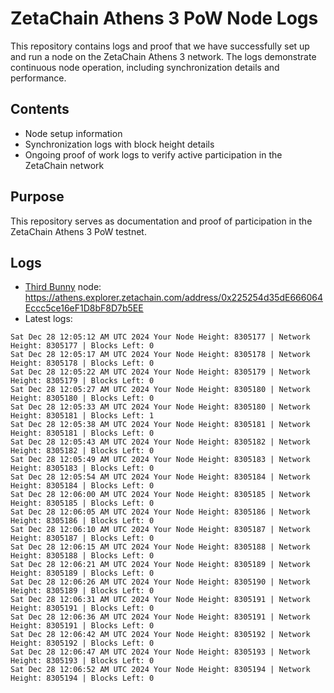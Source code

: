 # ZetaChain Athens 3 PoW Node Logs
This repository contains logs and proof that we have successfully set up and run a node on the ZetaChain Athens 3 network. The logs demonstrate continuous node operation, including synchronization details and performance.

## Contents
- Node setup information
- Synchronization logs with block height details
- Ongoing proof of work logs to verify active participation in the ZetaChain network

## Purpose
This repository serves as documentation and proof of participation in the ZetaChain Athens 3 PoW testnet.

## Logs

- [Third Bunny](https://thirdbunny.xyz/) node: https://athens.explorer.zetachain.com/address/0x225254d35dE666064Eccc5ce16eF1D8bF8D7b5EE
- Latest logs:
```
Sat Dec 28 12:05:12 AM UTC 2024 Your Node Height: 8305177 | Network Height: 8305177 | Blocks Left: 0
Sat Dec 28 12:05:17 AM UTC 2024 Your Node Height: 8305178 | Network Height: 8305178 | Blocks Left: 0
Sat Dec 28 12:05:22 AM UTC 2024 Your Node Height: 8305179 | Network Height: 8305179 | Blocks Left: 0
Sat Dec 28 12:05:27 AM UTC 2024 Your Node Height: 8305180 | Network Height: 8305180 | Blocks Left: 0
Sat Dec 28 12:05:33 AM UTC 2024 Your Node Height: 8305180 | Network Height: 8305181 | Blocks Left: 1
Sat Dec 28 12:05:38 AM UTC 2024 Your Node Height: 8305181 | Network Height: 8305181 | Blocks Left: 0
Sat Dec 28 12:05:43 AM UTC 2024 Your Node Height: 8305182 | Network Height: 8305182 | Blocks Left: 0
Sat Dec 28 12:05:49 AM UTC 2024 Your Node Height: 8305183 | Network Height: 8305183 | Blocks Left: 0
Sat Dec 28 12:05:54 AM UTC 2024 Your Node Height: 8305184 | Network Height: 8305184 | Blocks Left: 0
Sat Dec 28 12:06:00 AM UTC 2024 Your Node Height: 8305185 | Network Height: 8305185 | Blocks Left: 0
Sat Dec 28 12:06:05 AM UTC 2024 Your Node Height: 8305186 | Network Height: 8305186 | Blocks Left: 0
Sat Dec 28 12:06:10 AM UTC 2024 Your Node Height: 8305187 | Network Height: 8305187 | Blocks Left: 0
Sat Dec 28 12:06:15 AM UTC 2024 Your Node Height: 8305188 | Network Height: 8305188 | Blocks Left: 0
Sat Dec 28 12:06:21 AM UTC 2024 Your Node Height: 8305189 | Network Height: 8305189 | Blocks Left: 0
Sat Dec 28 12:06:26 AM UTC 2024 Your Node Height: 8305190 | Network Height: 8305189 | Blocks Left: 0
Sat Dec 28 12:06:31 AM UTC 2024 Your Node Height: 8305191 | Network Height: 8305191 | Blocks Left: 0
Sat Dec 28 12:06:36 AM UTC 2024 Your Node Height: 8305191 | Network Height: 8305191 | Blocks Left: 0
Sat Dec 28 12:06:42 AM UTC 2024 Your Node Height: 8305192 | Network Height: 8305192 | Blocks Left: 0
Sat Dec 28 12:06:47 AM UTC 2024 Your Node Height: 8305193 | Network Height: 8305193 | Blocks Left: 0
Sat Dec 28 12:06:52 AM UTC 2024 Your Node Height: 8305194 | Network Height: 8305194 | Blocks Left: 0
```
